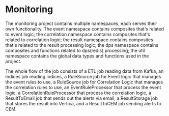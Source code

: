 # Monitoring
The monitoring project contains multiple namespaces, each serves their own functionality. The event namespace contains composites that's related to event logic; the correlation namespace contains composites that's related to correlation logic; the result namespace contains composites that's related to the result processing logic; the dps namespace contains composites and functions related to dps(redis) processing; the util namespace contains the global data types and functions used in the project.

The whole flow of the job consists of a ETL job reading data from Kafka, an Indices job reading indices, a RuleSource job for Event logic that manages the event rules to use, a RuleSource job for Correlation Logic that manages the correlation rules to use, an EventRuleProcessor that process the event logic, a CorrelationRuleProcessor that process the correlation logic, a ResultToEmail job that sends out the alerts via email, a ResultStorage job that stores the result into Vertica, and a ResultToCEM job sending alerts to CEM.
